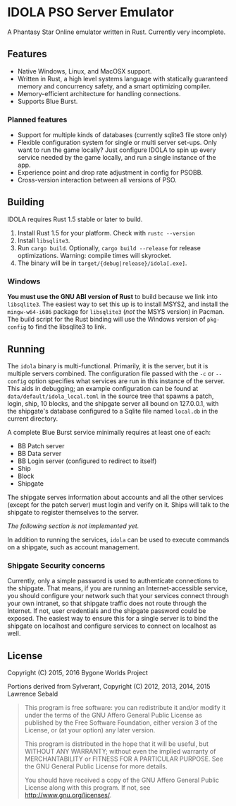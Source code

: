 # IDOLA PSO Server Emulator

A Phantasy Star Online emulator written in Rust. Currently very incomplete.

## Features

* Native Windows, Linux, and MacOSX support.
* Written in Rust, a high level systems language with statically guaranteed memory and concurrency safety, and a smart optimizing compiler.
* Memory-efficient architecture for handling connections.
* Supports Blue Burst.

### Planned features

* Support for multiple kinds of databases (currently sqlite3 file store only)
* Flexible configuration system for single or multi server set-ups. Only want to run the game locally? Just configure IDOLA to spin up every service needed by the game locally, and run a single instance of the app.
* Experience point and drop rate adjustment in config for PSOBB.
* Cross-version interaction between all versions of PSO.

## Building

IDOLA requires Rust 1.5 stable or later to build.

1. Install Rust 1.5 for your platform. Check with `rustc --version`
2. Install `libsqlite3`.
3. Run `cargo build`. Optionally, `cargo build --release` for release optimizations. Warning: compile times will skyrocket.
4. The binary will be in `target/{debug|release}/idola[.exe]`.

### Windows

**You must use the GNU ABI version of Rust** to build because we link into `libsqlite3`. The easiest way to set this up is to install MSYS2, and install the `mingw-w64-i686` package for `libsqlite3` (_not_ the MSYS version) in Pacman. The build script for the Rust binding will use the Windows version of `pkg-config` to find the libsqlite3 to link.

## Running

The `idola` binary is multi-functional. Primarily, it is the server, but it
is multiple servers combined. The configuration file passed with the `-c` or
`--config` option specifies what services are run in this instance of the
server. This aids in debugging; an example configuration can be found at
`data/default/idola_local.toml` in the source tree that spawns a patch, login,
ship, 10 blocks, and the shipgate server all bound on 127.0.0.1, with the
shipgate's database configured to a Sqlite file named `local.db` in the current
directory.

A complete Blue Burst service minimally requires at least one of each:

* BB Patch server
* BB Data server
* BB Login server (configured to redirect to itself)
* Ship
* Block
* Shipgate

The shipgate serves information about accounts and all the other services
(except for the patch server) must login and verify on it. Ships will talk to
the shipgate to register themselves to the server.

_The following section is not implemented yet._

In addition to running the services, `idola` can be used to execute commands
on a shipgate, such as account management.

### Shipgate Security concerns

Currently, only a simple password is used to authenticate connections to the
shipgate. That means, if you are running an Internet-accessible service, you
should configure your network such that your services connect through your own
intranet, so that shipgate traffic does not route through the Internet. If not,
user credentials and the shipgate password could be exposed. The easiest way to
ensure this for a single server is to bind the shipgate on localhost and
configure services to connect on localhost as well.

## License

Copyright (C) 2015, 2016 Bygone Worlds Project

Portions derived from Sylverant, Copyright (C) 2012, 2013, 2014, 2015 Lawrence Sebald

> This program is free software: you can redistribute it and/or modify
> it under the terms of the GNU Affero General Public License as published by
> the Free Software Foundation, either version 3 of the License, or
> (at your option) any later version.
>
> This program is distributed in the hope that it will be useful,
> but WITHOUT ANY WARRANTY; without even the implied warranty of
> MERCHANTABILITY or FITNESS FOR A PARTICULAR PURPOSE.  See the
> GNU General Public License for more details.
>
> You should have received a copy of the GNU Affero General Public License
> along with this program.  If not, see <http://www.gnu.org/licenses/>.

